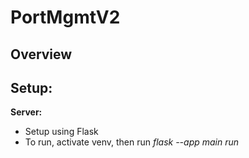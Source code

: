 # PortMgmtV2

## Overview


## Setup:
**Server:**
- Setup using Flask
- To run, activate venv, then run *flask --app main run*
